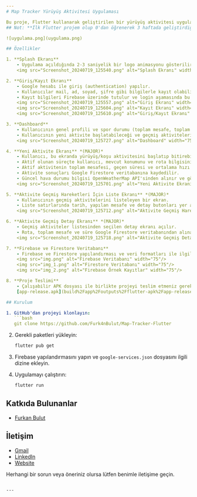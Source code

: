 ```yaml
---
# Map Tracker Yürüyüş Aktivitesi Uygulaması

Bu proje, Flutter kullanarak geliştirilen bir yürüyüş aktivitesi uygulamasıdır. Uygulama, kullanıcıların yürüyüş/koşu aktivitelerini başlatıp bitirmelerini, bu aktivitelerin süresini ve mesafesini hesaplamalarını, ve verileri SQLite/SpatiaLite veritabanına kaydetmelerini sağlar. Ayrıca geçmiş aktiviteleri görüntüleme ve detaylarını inceleme imkanı sunar. 
## Not: **İlk Flutter projem olup 0'dan öğrenerek 3 haftada geliştirdiğim projedir. Yazılan kodlar profesyonel bir yapıda olmaması muhtemeldir.**

![uygulama.png](uygulama.png)

## Özellikler

1. **Splash Ekranı**
    - Uygulama açıldığında 2-3 saniyelik bir logo animasyonu gösterilir.
    <img src="Screenshot_20240719_125540.png" alt="Splash Ekranı" width="75"/>

2. **Giriş/Kayıt Ekranı**
    - Google hesabı ile giriş (authentication) yapılır.
    - Kullanıcılar mail, ad, soyad, şifre gibi bilgilerle kayıt olabilir.
    - Kayıt bilgileri Firebase üzerinde tutulur ve login aşamasında bu bilgilerle giriş yapılabilir.
    <img src="Screenshot_20240719_125557.png" alt="Giriş Ekranı" width="75"/>
    <img src="Screenshot_20240719_125604.png" alt="Kayıt Ekranı" width="75"/>
    <img src="Screenshot_20240719_125610.png" alt="Giriş/Kayıt Ekranı" width="75"/>

3. **Dashboard**
    - Kullanıcının genel profili ve spor durumu (toplam mesafe, toplam süre, aktivite sayısı) gösterilir.
    - Kullanıcının yeni aktivite başlatabileceği ve geçmiş aktiviteleri görüntüleyebileceği butonlar bulunur.
    <img src="Screenshot_20240719_125727.png" alt="Dashboard" width="75"/>

4. **Yeni Aktivite Ekranı** *(MAJOR)*
    - Kullanıcı, bu ekranda yürüyüş/koşu aktivitesini başlatıp bitirebilir.
    - Aktif olunan süreçte kullanıcı, mevcut konumunu ve rota bilgisini harita üzerinde görebilir.
    - Aktif aktivitenin toplam mesafesi, geçen süresi ve ortalama hızı anlık olarak güncellenir.
    - Aktivite sonuçları Google Firestore veritabanına kaydedilir.
    - Güncel hava durumu bilgisi OpenWeatherMap API'sinden alınır ve gösterilir.
    <img src="Screenshot_20240719_125701.png" alt="Yeni Aktivite Ekranı" width="75"/>

5. **Aktivite Geçmiş Hareketleri İçin Liste Ekranı** *(MAJOR)*
    - Kullanıcının geçmiş aktivitelerini listeleyen bir ekran.
    - Liste satırlarında tarih, yapılan mesafe ve detay butonları yer alır.
    <img src="Screenshot_20240719_125712.png" alt="Aktivite Geçmiş Hareketleri" width="75"/>

6. **Aktivite Geçmiş Detay Ekranı** *(MAJOR)*
    - Geçmiş aktiviteler listesinden seçilen detay ekranı açılır.
    - Rota, toplam mesafe ve süre Google Firestore veritabanından alınarak gösterilir.
    <img src="Screenshot_20240719_125718.png" alt="Aktivite Geçmiş Detay" width="75"/>

7. **Firebase ve Firestore Veritabanı**
    - Firebase ve Firestore yapılandırması ve veri formatları ile ilgili örnek kayıtlar ve ekran görüntüleri proje içine eklenmelidir.
    <img src="img.png" alt="Firebase Veritabanı" width="75"/>
    <img src="img_1.png" alt="Firestore Veritabanı" width="75"/>
    <img src="img_2.png" alt="Firebase Örnek Kayıtlar" width="75"/>

8. **Proje Teslimi**
    - Çalışabilir APK dosyası ile birlikte projeyi teslim etmeniz gerekmektedir.
    [app-release.apk](build%2Fapp%2Foutputs%2Fflutter-apk%2Fapp-release.apk)

## Kurulum

1. GitHub'dan projeyi klonlayın:
   ```bash
   git clone https://github.com/Furk4nBulut/Map-Tracker-Flutter

   ```

2. Gerekli paketleri yükleyin:
   ```bash
   flutter pub get
   ```

3. Firebase yapılandırmasını yapın ve `google-services.json` dosyasını ilgili dizine ekleyin.

4. Uygulamayı çalıştırın:
   ```bash
   flutter run
   ```

## Katkıda Bulunanlar

- [Furkan Bulut](https://github.com/Furk4nBulut/Map-Tracker-Flutter)

## İletişim

- [Gmail](mailto:Furkanbtng@gmail.com)
- [LinkedIn](https://www.linkedin.com/in/furkanblt/)
- [Website](https://furk4nbulut.github.io/)

Herhangi bir sorun veya öneriniz olursa lütfen benimle iletişime geçin.
```

---
```

